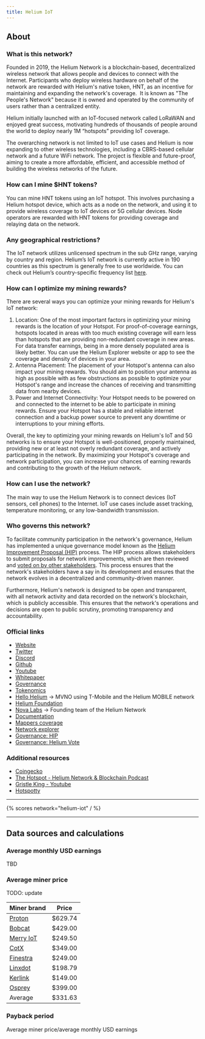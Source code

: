 ```yaml
---
title: Helium IoT
---
```


## About

### What is this network?

Founded in 2019, the Helium Network is a blockchain-based, decentralized wireless network that allows people and devices to connect with the Internet. Participants who deploy wireless hardware on behalf of the network are rewarded with Helium's native token, HNT, as an incentive for maintaining and expanding the network's coverage.  It is known as "The People's Network" because it is owned and operated by the community of users rather than a centralized entity.

Helium initially launched with an IoT-focused network called LoRaWAN and enjoyed great success, motivating hundreds of thousands of people around the world to deploy nearly 1M “hotspots” providing IoT coverage.

The overarching network is not limited to IoT use cases and Helium is now expanding to other wireless technologies, including a CBRS-based cellular network and a future WiFi network. The project is flexible and future-proof, aiming to create a more affordable, efficient, and accessible method of building the wireless networks of the future.

### How can I mine $HNT tokens?

You can mine HNT tokens using an IoT hotspot. This involves purchasing a Helium hotspot device, which acts as a node on the network, and using it to provide wireless coverage to IoT devices or 5G cellular devices. Node operators are rewarded with HNT tokens for providing coverage and relaying data on the network.

### Any geographical restrictions?

The IoT network utilizes unlicensed spectrum in the sub GHz range, varying by country and region. Helium’s IoT network is currently active in 190 countries as this spectrum is generally free to use worldwide. You can check out Helium’s country-specific frequency list [here](https://docs.helium.com/lorawan-on-helium/region-plans).

### How can I optimize my mining rewards?

There are several ways you can optimize your mining rewards for Helium's IoT network:

1. Location: One of the most important factors in optimizing your mining rewards is the location of your Hotspot. For proof-of-coverage earnings, hotspots located in areas with too much existing coverage will earn less than hotspots that are providing non-redundant coverage in new areas. For data transfer earnings, being in a more densely populated area is likely better. You can use the Helium Explorer website or app to see the coverage and density of devices in your area.
2. Antenna Placement: The placement of your Hotspot's antenna can also impact your mining rewards. You should aim to position your antenna as high as possible with as few obstructions as possible to optimize your Hotspot's range and increase the chances of receiving and transmitting data from nearby devices.
3. Power and Internet Connectivity: Your Hotspot needs to be powered on and connected to the internet to be able to participate in mining rewards. Ensure your Hotspot has a stable and reliable internet connection and a backup power source to prevent any downtime or interruptions to your mining efforts.

Overall, the key to optimizing your mining rewards on Helium's IoT and 5G networks is to ensure your Hotspot is well-positioned, properly maintained, providing new or at least not overly redundant coverage, and actively participating in the network. By maximizing your Hotspot's coverage and network participation, you can increase your chances of earning rewards and contributing to the growth of the Helium network.

### How can I use the network?

The main way to use the Helium Network is to connect devices (IoT sensors, cell phones) to the Internet. IoT use cases include asset tracking, temperature monitoring, or any low-bandwidth transmission.

### Who governs this network?

To facilitate community participation in the network's governance, Helium has implemented a unique governance model known as the [Helium Improvement Proposal (HIP)](https://github.com/helium/HIP) process. The HIP process allows stakeholders to submit proposals for network improvements, which are then reviewed and [voted on by other stakeholders](https://heliumvote.com/). This process ensures that the network's stakeholders have a say in its development and ensures that the network evolves in a decentralized and community-driven manner.

Furthermore, Helium's network is designed to be open and transparent, with all network activity and data recorded on the network's blockchain, which is publicly accessible. This ensures that the network's operations and decisions are open to public scrutiny, promoting transparency and accountability.

### Official links

- [Website](https://www.helium.com/)
- [Twitter](https://twitter.com/helium)
- [Discord](https://discord.com/invite/helium)
- [Github](https://github.com/helium)
- [Youtube](hhttps://www.youtube.com/@HeliumEcosystem)
- [Whitepaper](http://whitepaper.helium.com/)
- [Governance](https://docs.helium.com/community-governance/)
- [Tokenomics](https://docs.helium.com/blockchain/mining)
- [Hello Helium](https://hellohelium.com/) -> MVNO using T-Mobile and the Helium MOBILE network
- [Helium Foundation](https://www.helium.foundation/)
- [Nova Labs](https://nova.xyz/) -> Founding team of the Helium Network
- [Documentation](https://github.com/helium/docs)
- [Mappers coverage](https://mappers.helium.com/)
- [Network explorer](https://explorer.helium.com/)
- [Governance: HIP](https://github.com/helium/HIP)
- [Governance: Helium Vote](https://heliumvote.com/)

### Additional resources

- [Coingecko](https://www.coingecko.com/en/coins/helium)
- [The Hotspot - Helium Network & Blockchain Podcast](https://open.spotify.com/show/5Wi2U6g7GWzrYzgOcsEvyb?si=d24d72d610ed40d9)
- [Gristle King - Youtube](https://www.youtube.com/@thegristleking)
- [Hotspotty](https://hotspotty.net)

---

{% scores network="helium-iot" / %}

---

## Data sources and calculations

### Average monthly USD earnings

TBD

### Average miner price

TODO: update

| Miner brand                                                                                                                                       | Price   |
| ------------------------------------------------------------------------------------------------------------------------------------------------- | ------- |
| [Proton](https://www.minebox.africa/proton-helium-miner.html)                                                                                     | $629.74 |
| [Bobcat](https://www.bobcatminer.com/)                                                                                                            | $429.00 |
| [Merry IoT](https://www.merryiot.com/Product/Detail/6)                                                                                            | $249.50 |
| [CotX](https://cotx-store.com/collections/hotspots/products/cotx-hotspots-cotx)                                                                   | $349.00 |
| [Finestra](https://thefinestra.com/product/finestraminer/)                                                                                        | $249.00 |
| [Linxdot](https://store.linxdot.com/products/linxdot-indoor-hotspot?variant=40259402498240)                                                       | $198.79 |
| [Kerlink](https://www.calchipconnect.com/collections/helium-compatible-kerlink-miners/products/kerlink-helium-compatible-wirnet-ifemtocell-miner) | $149.00 |
| [Osprey](https://www.ospreyelectronics.io/product-page/osprey-hotpot-g1-us-europe-china)                                                          | $399.00 |
| Average                                                                                                                                           | $331.63 |

### Payback period

Average miner price/average monthly USD earnings
